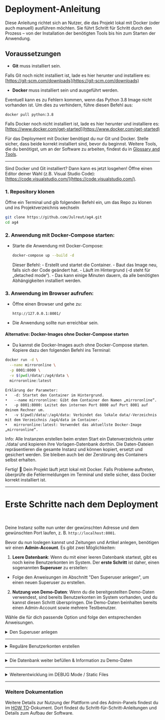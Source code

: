 # Deployment-Anleitung

Diese Anleitung richtet sich an Nutzer, die das Projekt lokal mit Docker (oder auch manuell) ausführen möchten. Sie führt Schritt für Schritt durch den Prozess – von der Installation der benötigten Tools bis hin zum Starten der Anwendung.

## Voraussetzungen

- **Git** muss installiert sein.

Falls Git noch nicht installiert ist, lade es hier herunter und installiere es:  
[https://git-scm.com/downloads](https://git-scm.com/downloads)

- **Docker** muss installiert sein und ausgeführt werden.

Eventuell kann es zu Fehlern kommen, wenn das Python 3.8 Image nicht vorhanden ist. Um dies zu verhindern, führe diesen Befehl aus:
```
docker pull python:3.8
```


Falls Docker noch nicht installiert ist, lade es hier herunter und installiere es:  
[https://www.docker.com/get-started](https://www.docker.com/get-started)

Für das Deployment mit Docker benötigst du nur Git und Docker. Stelle sicher, dass beide korrekt installiert sind, bevor du beginnst.
Weitere Tools, die du benötigst, um an der Software zu arbeiten, findest du in [Glossary and Tools](./1-glossary-and-tools.md).

---

Sind Docker und Git installiert? Dann kann es jetzt losgehen! Öffne einen Editor deiner Wahl (z.B. Visual Studio Code):  
[https://code.visualstudio.com/](https://code.visualstudio.com/). 

### 1. Repository klonen

Öffne ein Terminal und gib folgenden Befehl ein, um das Repo zu klonen und ins Projektverzeichnis wechseln

```sh
git clone https://github.com/Julreut/ag4.git
cd ag4
```

### 2. Anwendung mit Docker-Compose starten:

   - Starte die Anwendung mit Docker-Compose:
     ```sh
     docker-compose up --build -d
     ```
     Dieser Befehl:
    - Erstellt und startet die Container.
    - Baut das Image neu, falls sich der Code geändert hat.
    - Läuft im Hintergrund (-d steht für „detached mode“).
    - Das kann einige Minuten dauern, da alle benötigten Abhängigkeiten installiert werden.

### 3. Anwendung im Browser aufrufen:
   - Öffne einen Browser und gehe zu:
     ```
     http://127.0.0.1:8001/
     ```
   - Die Anwendung sollte nun erreichbar sein.

#### Alternative: Docker-Images ohne Docker-Compose starten

- Du kannst die Docker-Images auch ohne Docker-Compose starten. Kopiere dazu den folgenden Befehl ins Terminal:
```sh
docker run -d \
  --name mirroronline \
  -p 8001:8000 \
  -v $(pwd)/data/:/ag4/data \
  mirroronline:latest
```

    Erklärung der Parameter:
	•	-d: Startet den Container im Hintergrund.
	•	--name mirroronline: Gibt dem Container den Namen „mirroronline“.
	•	-p 8001:8000: Leitet den internen Port 8000 auf Port 8001 auf deinem Rechner um.
	•	-v $(pwd)/data/:/ag4/data: Verbindet das lokale data/-Verzeichnis mit dem Verzeichnis /ag4/data im Container.
	•	mirroronline:latest: Verwendet das aktuellste Docker-Image „mirroronline“.


Info: Alle Instanzen erstellen beim ersten Start ein Datenverzeichnis unter ./data/ und kopieren ihre Vorlagen-Datenbank dorthin. Die Daten-Dateien repräsentieren die gesamte Instanz und können kopiert, ersetzt und gesichert werden. Sie bleiben auch bei der Zerstörung des Containers selbst erhalten.


Fertig! 🎉 Dein Projekt läuft jetzt lokal mit Docker. Falls Probleme auftreten, überprüfe die Fehlermeldungen im Terminal und stelle sicher, dass Docker korrekt installiert ist.

---

# Erste Schritte nach dem Deployment
<br>

Deine Instanz sollte nun unter der gewünschten Adresse und dem gewünschten Port laufen, z. B. `http://localhost:8001`. 

Bevor du nun loslegen kannst und Zeitungen und Artikel anlegen, benötigen wir einen **Admin-Account**. Es gibt zwei Möglichkeiten:

1. **Leere Datenbank**: Wenn du mit einer leeren Datenbank startest, gibt es noch keine Benutzerkonten im System. Der **erste Schritt** ist daher, einen sogenannten **Superuser** zu erstellen:
  - Folge den Anweisungen im Abschnitt "Den Superuser anlegen", um einen neuen Superuser zu erstellen.

2. **Nutzung von Demo-Daten**: Wenn du die bereitgestellten Demo-Daten verwendest, sind bereits Benutzerkonten im System vorhanden, und du kannst diesen Schritt überspringen. Die Demo-Daten beinhalten bereits einen Admin-Account sowie mehrere Testbenutzer.

Wähle die für dich passende Option und folge den entsprechenden Anweisungen.

<details><summary> Den Superuser anlegen </summary>

### **Schritt 1: Shell im Docker-Container öffnen**
- Identifiziere zunächst den Namen des Django-Containers, der deine Anwendung ausführt:
```sh
  docker ps
```
- Kopiere den Namen des Containers (Spalte NAMES).
- Öffne eine Shell im Container:
```sh
docker exec -it <container_name> bash
```
Hiermit öffnest du eine Shell im Container und startest danach den Befehl zum Anlegen eines Admin-Kontos. Ersetze <container_name> durch den Namen deines Django-Containers.

### **Schritt 2: Superuser erstellen**
Führe den folgenden Befehl aus, um einen neuen Superuser zu erstellen:
```sh
python manage.py createsuperuser
```

Du wirst aufgefordert, die folgenden Details einzugeben:
**Benutzername:** Wähle einen Admin-Benutzernamen (z. B. admin).
**E-Mail:** Gib eine E-Mail-Adresse ein (optional).
**Passwort:** Setze ein sicheres Passwort und bestätige es.

Beispiel:

```sh
Username (leave blank to use 'username'): admin
Email address: admin@example.com
Password: 
Password (again): 
Creating log: User=admin, Type=account_created, Data={'username': 'admin'}
Superuser created successfully.
```

### **Schritt 3: Mit dem neuen Superuser anmelden**

Sobald der Superuser erstellt wurde, kannst du dich mit den neuen Anmeldedaten im Admin-Panel anmelden:
- Das Admin-Panel ist unter `http://localhost:8001/admin` erreichbar.
- Verwende die oben angegebenen Admin-Anmeldedaten, um dich einzuloggen.
- Über das Admin-Panel kannst du Benutzer, Artikel, Kommentare und andere Daten verwalten.

</details>

---

<details><summary>Reguläre Benutzerkonten erstellen </summary>

Reguläre Benutzerkonten können direkt über das Admin-Panel erstellt werden:

- Gehe zu `http://localhost:8001/admin`.
- Navigiere zum Abschnitt Users.
- Klicke auf Add User.
- Fülle die erforderlichen Details aus (Benutzername, usw.).
- Speichere den Benutzer.
</details>

---

<details><summary>Die Datenbank weiter befüllen & Information zu Demo-Daten</summary>
Um die Datenbank korrekt zu befüllen, halte dich bitte an die folgende Reihenfolge:

1. Experiment Conditions
2. Configuration, Questions, Texts
3. Benutzerkonten
4. Zeitungen
5. Artikel
6. Kommentare
7. Sekundärkommentare (Replies)

<img src="images/AdminPanel.png" alt="Admin Panel" width="500">

  ### Demo-Daten

  Um das Tool und seine Möglichkeiten zu erkunden, sind im Ordner `data.demo` bereits Demo-Daten enthalten.

  #### Volumes in der `docker-compose.yml`
  Volumes ermöglichen es, Daten dauerhaft zu speichern, auch wenn der Container gelöscht wird.

  In der `docker-compose.yml` Datei definiert der `volumes` Abschnitt, welche Verzeichnisse zwischen dem Host-System (deinem Computer) und dem Container geteilt werden. In unserem Fall:

  ```yaml
  volumes:
    - ./data.demo:/ag4/data
  ```

  bedeutet dies, dass das Verzeichnis `data.demo` auf deinem Host-System in das Verzeichnis `/ag4/data` im Container eingebunden wird.

  Hier ist eine detaillierte Erklärung:

  - `data.demo`: Dies ist ein Ordner auf deinem Computer (Host-System). Das `./` zeigt an, dass er sich im gleichen Verzeichnis wie die `docker-compose.yml` Datei befindet. Der Ordner wurde erstellt, als du das Repository geklont hast.
  - `/ag4/data`: Dies ist der Ordner innerhalb des Containers, in den `data.demo` eingebunden wird. Der Container kann dadurch auf die Dateien zugreifen, als wären sie direkt in `/ag4/data` vorhanden.

  **Warum ist das wichtig?**

  Alles, was du in `data.demo` auf deinem Computer speicherst, ist automatisch auch im Container verfügbar. Umgekehrt bleiben die Daten erhalten, wenn der Container gestoppt oder gelöscht wird, da sie auf deinem Computer gespeichert sind und nicht nur innerhalb des Containers existieren.

  **Wie kann ich die Demo-Daten durch eigene Daten ersetzen?**

  Wenn du die Demo-Daten nicht mehr nutzen möchtest, kannst du den Ordner `data.demo` auf deinem Computer durch einen eigenen Ordner ersetzen. Ändere den `volumes`-Eintrag entsprechend in der `docker-compose.yml` Datei, damit dein neuer Ordner in den Container eingebunden wird.

  Dieser Ordner wird dann in den Container gespiegelt. Wenn du den Container killst, bleiben die Daten in dem ausgewählten Ordner auf deinem System **erhalten**, da sie nur gespiegelt werden.
  <br>
  Die bereitgestellten Demo Daten beinhalten:

  1. **Experiment Conditions**:
    - `ChangeMe`: Wird automatisch erstellt, wenn sich der Admin anmeldet und noch keine Bedingungen festgelegt wurden. Diese sollte umbenannt werden und dient nur zu Übungszwecken.
    - `Experiment 1`
    - `Experiment 2`

  2. **Standardkonfiguration, Beispiel-Fragen und deutsche Versuchstexte**:
    - Drei Fragen: Slider, Ampel und Multiple Likert mit unterschiedlichen Labels (before und after).
    - Einverständniserklärung (Deutsch)
    - Abschluss-Header (Deutsch)
    - Abschluss-Nachricht (Deutsch)
    - Keine Einwilligung (Deutsch)
    - Teilnehmerinformationen-Header (Deutsch)
    - Teilnehmerinformationen-Nachricht (Deutsch)

  3. **Benutzer**:
    - `adminuser`
    - `testuser`
    - `tom`
    - `jack`
    - `matella`
    - `juliane`
    - Passwort für alle Benutzer: `fb_apfel`

    - `juliane` simuliert eine Versuchsperson inkl. Event-Log

  4. **Zeitungen**:
    - Zwei Zeitungen ohne Condition-Zuweisung

  5. **Artikel**:
    - Drei Artikel pro Zeitung ohne Condition-Zuweisung

  6. **Kommentare**:
    - Unterschiedliche Kommentare je nach Versuchsbedingung.
    - Jack (zugeordnet zu Versuchsbedingung `exp2`) kann als einziger User den Kommentar von Matella (ebenfalls Tag `exp2`) lesen.
    - TestUser (Versuchsbedingung `exp 1`) kann diesen Kommentar bspw. nicht sehen.

  7. **Sekundärkommentare**:
    - Ein Sekundärkommentar von Tom, zugeordnet zur Bedingung `exp2`. Diesen kann folglich ebenfalls nur Jack lesen.

  8. **Configuration**
  - Drei verschiedene Beispiel Configuration Optionen. Eine davon ist auf `is_active` gesetzt. Der Timer läuft nach drei Minuten ab. 
  
  <img src="images/Configuration.png" alt="Configuration" width="1000">

  ### Media Ordner:
  - `avatar_default.png`: Standard-Profilbild
  - `articles`: Ordner für Artikel
  - `profile_pictures`: Ordner für Profilbilder

  ### `db_sqlite3` Datenbank:
  - Enthält die oben genannten Demo-Daten.

</details>

---

<details><summary> Weiterentwicklung im DEBUG Mode / Static Files </summary>

Die Anwendung wird statische Dateien im Produktionsmodus mit der WhiteNoise-Middleware bereitstellen. Damit dies funktioniert, müssen die statischen Dateien vorher mit `collectstatic` gesammelt werden.

Für Entwicklungszwecke wird empfohlen, den `DEBUG_MODE` zu verwenden. Dies wird automatisch alle statischen Dateien ohne vorherige Sammlung bereitstellen, sodass sie während der Entwicklung sofort geändert und aktualisiert werden können. Zusätzlich wird im Fehlerfall eine detaillierte Fehlerbeschreibung angezeigt.
`DEBUG_MODE` kann aktiviert werden, indem die Umgebungsvariable `DEBUG_MODE=1` gesetzt oder in der `settings.py` geschrieben wird.

Um die Demo_daten im Development zu nutzen, muss in der settings.py folgendes ein- bzw. auskommentiert werden:

```python
#for demo data usage: 
# DATA_DIRECTORY = "data.demo" #einkommentieren fuer local debugging in development
# Data directory
DATA_DIRECTORY = os.environ['DATA_DIRECTORY'] if 'DATA_DIRECTORY' in os.environ else "data"
```

Alternativ kann der Produktionsmodus verwendet werden. Dies erfordert, dass du den folgenden Befehl ausführst:

```
python3 src/manage.py collectstatic
```

vorher und jedes Mal, wenn du eine Datei aktualisierst.

Der Docker-Build führt diesen Befehl automatisch aus (siehe hierzu `Dockerfile`)

**Verwende immer den Produktionsmodus in Produktionsumgebungen.**

</details>
</details>

---

### Weitere Dokumentation

Weitere Details zur Nutzung der Plattform und des Admin-Panels findest du im [HOW TO](./2-how-to.md)-Dokument.
Dort findest du Schritt-für-Schritt-Anleitungen und Details zum Aufbau der Software.

